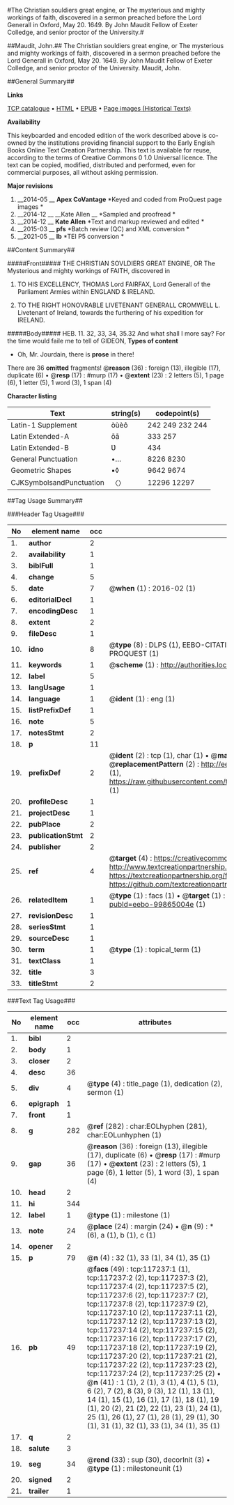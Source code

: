 #The Christian souldiers great engine, or The mysterious and mighty workings of faith, discovered in a sermon preached before the Lord Generall in Oxford, May 20. 1649. By John Maudit Fellow of Exeter Colledge, and senior proctor of the University.#

##Maudit, John.##
The Christian souldiers great engine, or The mysterious and mighty workings of faith, discovered in a sermon preached before the Lord Generall in Oxford, May 20. 1649. By John Maudit Fellow of Exeter Colledge, and senior proctor of the University.
Maudit, John.

##General Summary##

**Links**

[TCP catalogue](http://www.ota.ox.ac.uk/tcp/)  • 
[HTML](http://tei.it.ox.ac.uk/tcp/Texts-HTML/free/A88/A88962.html)  • 
[EPUB](http://tei.it.ox.ac.uk/tcp/Texts-EPUB/free/A88/A88962.epub) • 
[Page images (Historical Texts)](https://historicaltexts.jisc.ac.uk/eebo-99865004e)

**Availability**

This keyboarded and encoded edition of the work described above is co-owned by the
    institutions providing financial support to the Early English Books Online Text Creation
    Partnership. This text is available for reuse, according to the terms of  Creative Commons 0 1.0 Universal
    licence. The text can be copied, modified, distributed and performed, even for commercial
    purposes, all without asking permission.

**Major revisions**

1. __2014-05 __ __Apex CoVantage__ *Keyed and coded from ProQuest page images *
1. __2014-12 __ __Kate Allen __ *Sampled and proofread *
1. __2014-12 __ __Kate Allen__ *Text and markup reviewed and edited *
1. __2015-03 __ __pfs__ *Batch review (QC) and XML conversion *
1. __2021-05 __ __lb__ *TEI P5 conversion *

##Content Summary##

#####Front#####
 THE CHRISTIAN SOVLDIERS GREAT ENGINE, OR The Mysterious and mighty workings of FAITH, discovered in
1. TO HIS EXCELLENCY, THOMAS Lord FAIRFAX, Lord Generall of the Parliament Armies within ENGLAND & IRELAND.

1. TO THE RIGHT HONOVRABLE LIVETENANT GENERALL CROMWELL L. Livetenant of Ireland, towards the furthering of his expedition for IRELAND.

#####Body#####
HEB. 11. 32, 33, 34, 35.32 And what shall I more say? For the time would faile me to tell of GIDEON,
**Types of content**

  * Oh, Mr. Jourdain, there is **prose** in there!

There are 36 **omitted** fragments! 
 @__reason__ (36) : foreign (13), illegible (17), duplicate (6)  •  @__resp__ (17) : #murp (17)  •  @__extent__ (23) : 2 letters (5), 1 page (6), 1 letter (5), 1 word (3), 1 span (4)

**Character listing**


|Text|string(s)|codepoint(s)|
|---|---|---|
|Latin-1 Supplement|òùèô|242 249 232 244|
|Latin Extended-A|ōā|333 257|
|Latin Extended-B|Ʋ|434|
|General Punctuation|•…|8226 8230|
|Geometric Shapes|▪◊|9642 9674|
|CJKSymbolsandPunctuation|〈〉|12296 12297|

##Tag Usage Summary##

###Header Tag Usage###

|No|element name|occ|attributes|
|---|---|---|---|
|1.|__author__|2||
|2.|__availability__|1||
|3.|__biblFull__|1||
|4.|__change__|5||
|5.|__date__|7| @__when__ (1) : 2016-02 (1)|
|6.|__editorialDecl__|1||
|7.|__encodingDesc__|1||
|8.|__extent__|2||
|9.|__fileDesc__|1||
|10.|__idno__|8| @__type__ (8) : DLPS (1), EEBO-CITATION (1), VID (1), EEBO-PROQUEST (1), STC (3), PROQUEST (1)|
|11.|__keywords__|1| @__scheme__ (1) : http://authorities.loc.gov/ (1)|
|12.|__label__|5||
|13.|__langUsage__|1||
|14.|__language__|1| @__ident__ (1) : eng (1)|
|15.|__listPrefixDef__|1||
|16.|__note__|5||
|17.|__notesStmt__|2||
|18.|__p__|11||
|19.|__prefixDef__|2| @__ident__ (2) : tcp (1), char (1)  •  @__matchPattern__ (2) : ([0-9\-]+):([0-9IVX]+) (1), (.+) (1)  •  @__replacementPattern__ (2) : http://eebo.chadwyck.com/downloadtiff?vid=$1&page=$2 (1), https://raw.githubusercontent.com/textcreationpartnership/Texts/master/tcpchars.xml#$1 (1)|
|20.|__profileDesc__|1||
|21.|__projectDesc__|1||
|22.|__pubPlace__|2||
|23.|__publicationStmt__|2||
|24.|__publisher__|2||
|25.|__ref__|4| @__target__ (4) : https://creativecommons.org/publicdomain/zero/1.0/ (1), http://www.textcreationpartnership.org/docs/. (1), https://textcreationpartnership.org/faq/#faq05 (1), https://github.com/textcreationpartnership (1)|
|26.|__relatedItem__|1| @__type__ (1) : facs (1)  •  @__target__ (1) : https://data.historicaltexts.jisc.ac.uk/view?pubId=eebo-99865004e (1)|
|27.|__revisionDesc__|1||
|28.|__seriesStmt__|1||
|29.|__sourceDesc__|1||
|30.|__term__|1| @__type__ (1) : topical_term (1)|
|31.|__textClass__|1||
|32.|__title__|3||
|33.|__titleStmt__|2||


###Text Tag Usage###

|No|element name|occ|attributes|
|---|---|---|---|
|1.|__bibl__|2||
|2.|__body__|1||
|3.|__closer__|2||
|4.|__desc__|36||
|5.|__div__|4| @__type__ (4) : title_page (1), dedication (2), sermon (1)|
|6.|__epigraph__|1||
|7.|__front__|1||
|8.|__g__|282| @__ref__ (282) : char:EOLhyphen (281), char:EOLunhyphen (1)|
|9.|__gap__|36| @__reason__ (36) : foreign (13), illegible (17), duplicate (6)  •  @__resp__ (17) : #murp (17)  •  @__extent__ (23) : 2 letters (5), 1 page (6), 1 letter (5), 1 word (3), 1 span (4)|
|10.|__head__|2||
|11.|__hi__|344||
|12.|__label__|1| @__type__ (1) : milestone (1)|
|13.|__note__|24| @__place__ (24) : margin (24)  •  @__n__ (9) : * (6), a (1), b (1), c (1)|
|14.|__opener__|2||
|15.|__p__|79| @__n__ (4) : 32 (1), 33 (1), 34 (1), 35 (1)|
|16.|__pb__|49| @__facs__ (49) : tcp:117237:1 (1), tcp:117237:2 (2), tcp:117237:3 (2), tcp:117237:4 (2), tcp:117237:5 (2), tcp:117237:6 (2), tcp:117237:7 (2), tcp:117237:8 (2), tcp:117237:9 (2), tcp:117237:10 (2), tcp:117237:11 (2), tcp:117237:12 (2), tcp:117237:13 (2), tcp:117237:14 (2), tcp:117237:15 (2), tcp:117237:16 (2), tcp:117237:17 (2), tcp:117237:18 (2), tcp:117237:19 (2), tcp:117237:20 (2), tcp:117237:21 (2), tcp:117237:22 (2), tcp:117237:23 (2), tcp:117237:24 (2), tcp:117237:25 (2)  •  @__n__ (41) : 1 (1), 2 (1), 3 (1), 4 (1), 5 (1), 6 (2), 7 (2), 8 (3), 9 (3), 12 (1), 13 (1), 14 (1), 15 (1), 16 (1), 17 (1), 18 (1), 19 (1), 20 (2), 21 (2), 22 (1), 23 (1), 24 (1), 25 (1), 26 (1), 27 (1), 28 (1), 29 (1), 30 (1), 31 (1), 32 (1), 33 (1), 34 (1), 35 (1)|
|17.|__q__|2||
|18.|__salute__|3||
|19.|__seg__|34| @__rend__ (33) : sup (30), decorInit (3)  •  @__type__ (1) : milestoneunit (1)|
|20.|__signed__|2||
|21.|__trailer__|1||
